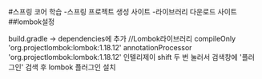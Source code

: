 #스프링 코어 학습 -스프링 프로젝트 생성 사이트 -라이브러리 다운로드 사이트 ##lombok설정

build.gradle -> dependencies에 추가
	//Lombok라이브러리
	compileOnly 'org.projectlombok:lombok:1.18.12'
	annotationProcessor 'org.projectlombok:lombok:1.18.12'
인텔리제이 shift 두 번 눌러서 검색창에 '플러그인' 검색 후 lombok 플러그인 설치
